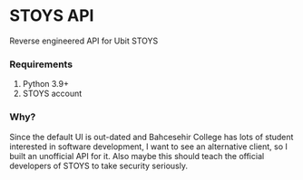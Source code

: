 # STOYS API

Reverse engineered API for Ubit STOYS

### Requirements

1. Python 3.9+
2. STOYS account

### Why?

Since the default UI is out-dated and Bahcesehir College has lots of student interested in software development, I want to see an alternative client, so I built an unofficial API for it. Also maybe this should teach the official developers of STOYS to take security seriously.